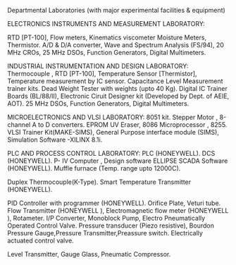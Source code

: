 Departmental Laboratories (with major experimental facilities & equipment)

ELECTRONICS INSTRUMENTS AND MEASUREMENT LABORATORY:

RTD [PT-100], Flow meters, Kinematics viscometer Moisture Meters, Thermistor. A/D & D/A converter, Wave and Spectrum Analysis (FS/94), 20 MHz CROs, 25 MHz DSOs, Function Generators, Digital Multimeters.

 
INDUSTRIAL INSTRUMENTATION AND DESIGN LABORATORY:
Thermocouple , RTD [PT-100], Temperature Sensor [Thermistor], Temperature measurement by IC sensor. Capacitance Level Measurement trainer kits. Dead Weight Tester with weights (upto 40 Kg). Digital IC Trainer Boards (BL/88/II), Electronic Ciruit Designer kit (Developed by Dept. of AEIE, AOT). 25 MHz DSOs, Function Generators, Digital Multimeters.

 
MICROELECTRONICS AND VLSI LABORATORY:
8051 kit. Stepper Motor , 8-channel A to D converters. EPROM UV Eraser, 8086 Microprocessor , 8255. VLSI Trainer Kit(MAKE-SIMS), General Purpose interface module (SIMS), Simulation Software -XILINX 8.1i.

 
PLC AND PROCESS CONTROL LABORATORY:
PLC (HONEYWELL). DCS (HONEYWELL). P- IV Computer , Design software ELLIPSE SCADA Software (HONEYWELL). Muffle furnace (Temp. range upto 12000C).

Duplex Thermocouple(K-Type). Smart Temperature Transmitter (HONEYWELL).

PID Controller with programmer (HONEYWELL). Orifice Plate, Veturi tube. Flow Transmitter (HONEYWELL ), Electromagnetic flow meter (HONEYWELL ), Rotameter. I/P Converter, Monoblock Pump, Electro Pneumatically Operated Control Valve. Pressure transducer (Piezo resistive), Bourdon Pressure Gauge,Pressure Transmitter,Preassure switch. Electrically actuated control valve.

Level Transmitter, Gauge Glass, Pneumatic Compressor.